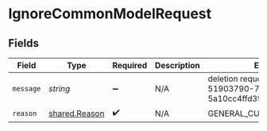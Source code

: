 # IgnoreCommonModelRequest


## Fields

| Field                                                            | Type                                                             | Required                                                         | Description                                                      | Example                                                          |
| ---------------------------------------------------------------- | ---------------------------------------------------------------- | ---------------------------------------------------------------- | ---------------------------------------------------------------- | ---------------------------------------------------------------- |
| `message`                                                        | *string*                                                         | :heavy_minus_sign:                                               | N/A                                                              | deletion request by user id 51903790-7dfe-4053-8d63-5a10cc4ffd39 |
| `reason`                                                         | [shared.Reason](../../models/shared/reason.md)                   | :heavy_check_mark:                                               | N/A                                                              | GENERAL_CUSTOMER_REQUEST                                         |